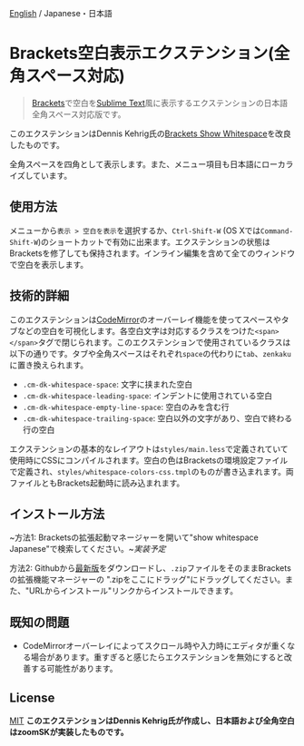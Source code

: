 [English](https://github.com/in3etween/brackets-show-whitespace-Japanese/blob/JapaneseCompatible/README.md) / Japanese・日本語
# Brackets空白表示エクステンション(全角スペース対応)

> [Brackets](http://brackets.io/)で空白を[Sublime Text](http://www.sublimetext.com/)風に表示するエクステンションの日本語全角スペース対応版です。

このエクステンションはDennis Kehrig氏の[Brackets Show Whitespace](https://github.com/DennisKehrig/brackets-show-whitespace/)を改良したものです。

全角スペースを四角として表示します。また、メニュー項目も日本語にローカライズしています。

## 使用方法

メニューから`表示 > 空白を表示`を選択するか、`Ctrl-Shift-W` (OS Xでは`Command-Shift-W`)のショートカットで有効に出来ます。エクステンションの状態はBracketsを修了しても保持されます。インライン編集を含めて全てのウィンドウで空白を表示します。

## 技術的詳細

このエクステンションは[CodeMirror](http://codemirror.net/)のオーバーレイ機能を使ってスペースやタブなどの空白を可視化します。各空白文字は対応するクラスをつけた`<span></span>`タグで閉じられます。このエクステンションで使用されているクラスは以下の通りです。タブや全角スペースはそれぞれ`space`の代わりに`tab`、`zenkaku`に置き換えられます。

* `.cm-dk-whitespace-space`: 文字に挟まれた空白
* `.cm-dk-whitespace-leading-space`: インデントに使用されている空白
* `.cm-dk-whitespace-empty-line-space`: 空白のみを含む行
* `.cm-dk-whitespace-trailing-space`: 空白以外の文字があり、空白で終わる行の空白

エクステンションの基本的なレイアウトは`styles/main.less`で定義されていて使用時にCSSにコンパイルされます。空白の色はBracketsの環境設定ファイルで定義され、`styles/whitespace-colors-css.tmpl`のものが書き込まれます。両ファイルともBrackets起動時に読み込まれます。

## インストール方法

~方法1: Bracketsの拡張起動マネージャーを開いて"show whitespace Japanese"で検索してください。~*実装予定*

方法2: Githubから[最新版](https://github.com/in3etween/brackets-show-whitespace-Japanese/archive/JapaneseCompatible.zip)をダウンロードし、`.zip`ファイルをそのままBracketsの拡張機能マネージャーの ".zipをここにドラッグ"にドラッグしてください。また、"URLからインストール"リンクからインストールできます。

## 既知の問題

* CodeMirrorオーバーレイによってスクロール時や入力時にエディタが重くなる場合があります。重すぎると感じたらエクステンションを無効にすると改善する可能性があります。

## License

[MIT](LICENSE)
**このエクステンションはDennis Kehrig氏が作成し、日本語および全角空白はzoomSKが実装したものです。**